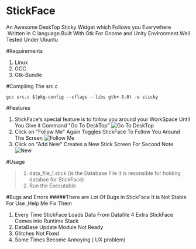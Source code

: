# StickFace
An Awesome DeskTop Sticky Widget which Follows you Everywhere .Written in C language.Built With Gtk For Gnome and Unity Environment.Well Tested Under Ubuntu

#Requirements
1. Linux
2. GCC
3. Gtk-Bundle

#Compiling The src.c
```shell
gcc src.c $(pkg-config --cflags --libs gtk+-3.0) -o sticky
```
#Features
1. StickFace's special feature is to follow you around your WorkSpace Until You Give it Command "Go To DeskTop"
![Go To DeskTop](https://www.anonimg.com/img/910bd31e0b3fd9e75cf5b8c9ce7eef65.png "Go To DeskTop")
2. Click on "Follow Me" Again Toggles StickFace To Follow You Around The Screen 
![Follow Me](https://www.anonimg.com/img/198aa7304b87c25d5318c55fcb145ae7.png "Follow Me")
3. Click on "Add New" Creates a New Stick Screen For Second Note
![New](https://www.anonimg.com/img/a604405c31d8b68c327b06633e6e498b.png "New Note")

#Usage
> 1. data_file_1.stick (is the Database File it is resonsible for holding databse for StickFace)
> 2. Run the Executable 

#Bugs and Errors
#####There are Lot Of Bugs in StickFace It is Not Stable For Use ,Help Me Fix Them
1. Every Time StickFace Loads Data From Datafile 4 Extra StickFace Comes into Runtime Stack
2. DataBase Update Module Not Ready
3. Glitches Not Fixed
4. Some Times Become Annoying ( UX problem)

